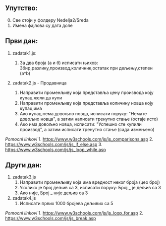 ## Упутство:

0. Све стоји у фолдеру Nedelja2/Sreda
1. Имена фајлова су дата доле



## Први дан:

1. zadatak1.js:
    1. За два броја (а и б) исписати њихов: Збир,разлику,производ,количник,остатак при дељењу,степен (а^b)

2.  zadatak2.js  - Продавница
    1. Направити променљиву која представља цену производа коју купац жели да купи
    2. Направити променљиву која представља количину новца коју купац има
    3. Ако купац нема довољно новца, исписати поруку: "Немате довољно новца", а затим написати тренутно стање (остаје исто)
    4. Ако има довољно новца, исписати: "Успешно сте купили производ", а затим исписати тренутно стање (сада измењено)

*Pomocni linkovi*
    1. https://www.w3schools.com/js/js_comparisons.asp
    2. https://www.w3schools.com/js/js_if_else.asp
    3. https://www.w3schools.com/js/js_loop_while.asp

## Други дан:

1. zadatak3.js
    1. Направити променљиву која има вредност неког броја (цео број)
    2. Уколико је број дељив са 3, исписати поруку: Број _ је дељив са 3
    3. Ако није, Број _ није дељив са 3
2. zadatak4.js
    1. Исписати првих 1000 бројева дељивих са 5

*Pomocni linkovi*
    1. https://www.w3schools.com/js/js_loop_for.asp
    2. https://www.w3schools.com/js/js_break.asp
